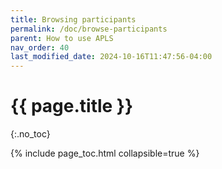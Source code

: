```yaml
---
title: Browsing participants
permalink: /doc/browse-participants
parent: How to use APLS
nav_order: 40
last_modified_date: 2024-10-16T11:47:56-04:00
---
```


# {{ page.title }}
{:.no_toc}

{% include page_toc.html collapsible=true %}
